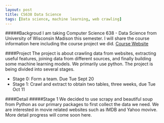 ```yaml
---
layout: post
title: CS638 Data Science
tags: [Data science, machine learning, web crawling]
---
```


#####Backgroud
I am taking Computer Science 638 - Data Science from University of Wisconsin Madison this semester. I will share the course information here including the course project we did. [Course Website](https://sites.google.com/site/anhaidgroup/courses/cs-638-fall-2016)

####Project
The project is about crawling data from websites, extracting useful features, joining data from different sources, and finally building some machine learning models. We primarily use python. The project is being divided into several stages.

* Stage 0: Form a team. Due Tue Sept 20
* Stage 1: Crawl and extract to obtain two tables, three weeks, due Tue Oct 11



####Detail
#####Stage 1
We decided to use scrapy and beautiful soup from Python as our primary packages to first collect the data we need. We are interested in movie related websites such as IMDB and Yahoo movive. More detail progress will come soon here. 
